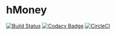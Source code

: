 # hMoney
[![Build Status](https://dev.azure.com/dennyshsieh/hMoney/_apis/build/status/dennys.hMoney?branchName=master)](https://dev.azure.com/dennyshsieh/hMoney/_build/latest?definitionId=1&branchName=master)
[![Codacy Badge](https://api.codacy.com/project/badge/Grade/9654ae0d5f024ba7b49233e72b4b0685)](https://app.codacy.com/gh/dennys/hMoney?utm_source=github.com&utm_medium=referral&utm_content=dennys/hMoney&utm_campaign=Badge_Grade_Settings)
[![CircleCI](https://circleci.com/gh/dennys/hMoney/tree/master.svg?style=svg)](https://circleci.com/gh/dennys/hMoney/tree/master)

